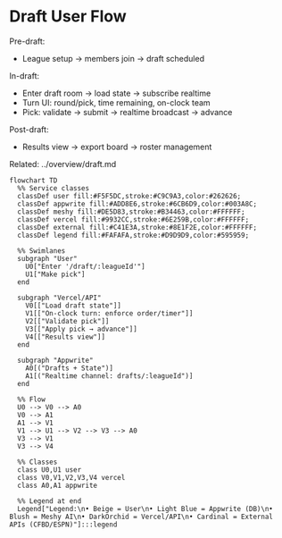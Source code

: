 # Draft User Flow

Pre-draft:

- League setup → members join → draft scheduled

In-draft:
- Enter draft room → load state → subscribe realtime
- Turn UI: round/pick, time remaining, on-clock team
- Pick: validate → submit → realtime broadcast → advance

Post-draft:
- Results view → export board → roster management

Related: ../overview/draft.md

```mermaid
flowchart TD
  %% Service classes
  classDef user fill:#F5F5DC,stroke:#C9C9A3,color:#262626;
  classDef appwrite fill:#ADD8E6,stroke:#6CB6D9,color:#003A8C;
  classDef meshy fill:#DE5D83,stroke:#B34463,color:#FFFFFF;
  classDef vercel fill:#9932CC,stroke:#6E259B,color:#FFFFFF;
  classDef external fill:#C41E3A,stroke:#8E1F2E,color:#FFFFFF;
  classDef legend fill:#FAFAFA,stroke:#D9D9D9,color:#595959;

  %% Swimlanes
  subgraph "User"
    U0["Enter '/draft/:leagueId'"]
    U1["Make pick"]
  end

  subgraph "Vercel/API"
    V0[["Load draft state"]]
    V1[["On-clock turn: enforce order/timer"]]
    V2[["Validate pick"]]
    V3[["Apply pick → advance"]]
    V4[["Results view"]]
  end

  subgraph "Appwrite"
    A0[("Drafts + State")]
    A1[("Realtime channel: drafts/:leagueId")]
  end

  %% Flow
  U0 --> V0 --> A0
  V0 --> A1
  A1 --> V1
  V1 --> U1 --> V2 --> V3 --> A0
  V3 --> V1
  V3 --> V4

  %% Classes
  class U0,U1 user
  class V0,V1,V2,V3,V4 vercel
  class A0,A1 appwrite

  %% Legend at end
  Legend["Legend:\n• Beige = User\n• Light Blue = Appwrite (DB)\n• Blush = Meshy AI\n• DarkOrchid = Vercel/API\n• Cardinal = External APIs (CFBD/ESPN)"]:::legend
```
